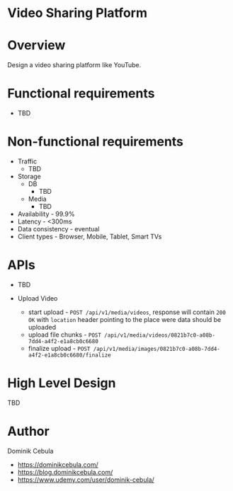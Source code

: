 # Video Sharing Platform

# Overview

Design a video sharing platform like YouTube.

# Functional requirements

* TBD

# Non-functional requirements

* Traffic
    * TBD
* Storage
    * DB
        * TBD
    * Media
        * TBD
* Availability - 99.9%
* Latency - <300ms
* Data consistency - eventual
* Client types - Browser, Mobile, Tablet, Smart TVs

# APIs

* TBD

* Upload Video
    * start upload - `POST /api/v1/media/videos`, response will contain `200 OK` with `location` header pointing to the
      place were data should be uploaded
    * upload file chunks - `POST /api/v1/media/videos/0821b7c0-a08b-7dd4-a4f2-e1a8cb0c6680`
    * finalize upload - `POST /api/v1/media/images/0821b7c0-a08b-7dd4-a4f2-e1a8cb0c6680/finalize`

# High Level Design

TBD

# Author

Dominik Cebula

* https://dominikcebula.com/
* https://blog.dominikcebula.com/
* https://www.udemy.com/user/dominik-cebula/
